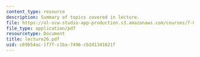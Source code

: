 ```yaml
---
content_type: resource
description: Summary of topics covered in lecture.
file: https://ol-ocw-studio-app-production.s3.amazonaws.com/courses/7-03-genetics-fall-2004/c69b54ac1f7fc1ba7496cb2d1341621f_lecture26.pdf
file_type: application/pdf
resourcetype: Document
title: lecture26.pdf
uid: c69b54ac-1f7f-c1ba-7496-cb2d1341621f
---
```

